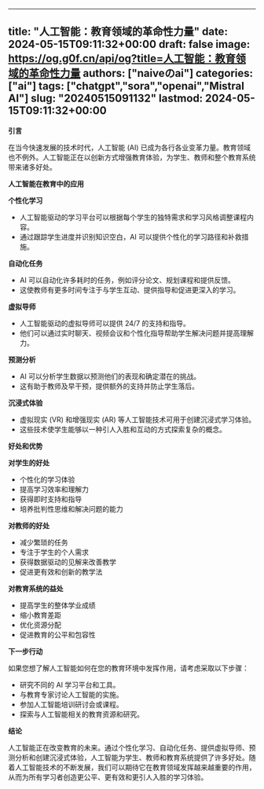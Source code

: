 
---
title: "人工智能：教育领域的革命性力量"
date: 2024-05-15T09:11:32+00:00
draft: false
image: https://og.g0f.cn/api/og?title=人工智能：教育领域的革命性力量
authors: ["naiveのai"]
categories: ["ai"]
tags: ["chatgpt","sora","openai","Mistral AI"]
slug: "20240515091132"
lastmod: 2024-05-15T09:11:32+00:00
---
**引言**

在当今快速发展的技术时代，人工智能 (AI) 已成为各行各业变革力量。教育领域也不例外。人工智能正在以创新方式增强教育体验，为学生、教师和整个教育系统带来诸多好处。

**人工智能在教育中的应用**

**个性化学习**

* 人工智能驱动的学习平台可以根据每个学生的独特需求和学习风格调整课程内容。
* 通过跟踪学生进度并识别知识空白，AI 可以提供个性化的学习路径和补救措施。

**自动化任务**

* AI 可以自动化许多耗时的任务，例如评分论文、规划课程和提供反馈。
* 这使教师有更多时间专注于与学生互动、提供指导和促进更深入的学习。

**虚拟导师**

* 人工智能驱动的虚拟导师可以提供 24/7 的支持和指导。
* 他们可以通过实时聊天、视频会议和个性化指导帮助学生解决问题并提高理解力。

**预测分析**

* AI 可以分析学生数据以预测他们的表现和确定潜在的挑战。
* 这有助于教师及早干预，提供额外的支持并防止学生落后。

**沉浸式体验**

* 虚拟现实 (VR) 和增强现实 (AR) 等人工智能技术可用于创建沉浸式学习体验。
* 这些技术使学生能够以一种引人入胜和互动的方式探索复杂的概念。

**好处和优势**

**对学生的好处**

* 个性化的学习体验
* 提高学习效率和理解力
* 获得即时支持和指导
* 培养批判性思维和解决问题的能力

**对教师的好处**

* 减少繁琐的任务
* 专注于学生的个人需求
* 获得数据驱动的见解来改善教学
* 促进更有效和创新的教学法

**对教育系统的益处**

* 提高学生的整体学业成绩
* 缩小教育差距
* 优化资源分配
* 促进教育的公平和包容性

**下一步行动**

如果您想了解人工智能如何在您的教育环境中发挥作用，请考虑采取以下步骤：

* 研究不同的 AI 学习平台和工具。
* 与教育专家讨论人工智能的实施。
* 参加人工智能培训研讨会或课程。
* 探索与人工智能相关的教育资源和研究。

**结论**

人工智能正在改变教育的未来。通过个性化学习、自动化任务、提供虚拟导师、预测分析和创建沉浸式体验，人工智能为学生、教师和教育系统提供了许多好处。随着人工智能技术的不断发展，我们可以期待它在教育领域发挥越来越重要的作用，从而为所有学习者创造更公平、更有效和更引人入胜的学习体验。